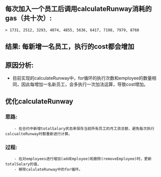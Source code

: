 ## 每次加入一个员工后调用calculateRunway消耗的gas（共十次）: 
	> 1731, 2512, 3293, 4074, 4855, 5636, 6417, 7198, 7979, 8760
## 结果: 每新增一名员工，执行的cost都会增加
## 原因分析: 
- 目前实现的calculateRunway中，for循环的执行次数和employee的数量相同，因此每增加一名新员工，会多执行一次加法运算，导致cost增加。
## 优化calculateRunway
### 思路: 
		- 在合约中新增totalSalary状态来保存当前所有员工的月工资总额，避免每次执行calcualteRunway时都重新进行计算。
### 过程: 
	  	- 在对employees进行增加(addEmployee)和删除(removeEmployee)时，更新totalSalary的值，
	  	- 移除calulateRunway中的for循环。
